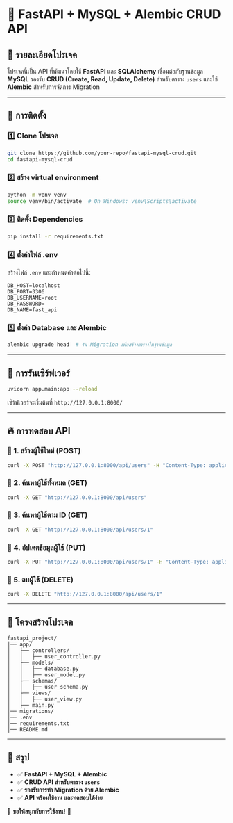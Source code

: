 # 🚀 FastAPI + MySQL + Alembic CRUD API

## 📌 รายละเอียดโปรเจค
โปรเจคนี้เป็น API ที่พัฒนาโดยใช้ **FastAPI** และ **SQLAlchemy** เชื่อมต่อกับฐานข้อมูล **MySQL** รองรับ **CRUD (Create, Read, Update, Delete)** สำหรับตาราง `users` และใช้ **Alembic** สำหรับการจัดการ Migration

---
## 🔧 การติดตั้ง

### 1️⃣ **Clone โปรเจค**
```bash
git clone https://github.com/your-repo/fastapi-mysql-crud.git
cd fastapi-mysql-crud
```

### 2️⃣ **สร้าง virtual environment**
```bash
python -m venv venv
source venv/bin/activate  # On Windows: venv\Scripts\activate
```

### 3️⃣ **ติดตั้ง Dependencies**
```bash
pip install -r requirements.txt
```

### 4️⃣ **ตั้งค่าไฟล์ .env**
สร้างไฟล์ `.env` และกำหนดค่าต่อไปนี้:
```env
DB_HOST=localhost
DB_PORT=3306
DB_USERNAME=root
DB_PASSWORD=
DB_NAME=fast_api
```

### 5️⃣ **ตั้งค่า Database และ Alembic**
```bash
alembic upgrade head  # รัน Migration เพื่อสร้างตารางในฐานข้อมูล
```

---
## 🚀 การรันเซิร์ฟเวอร์
```bash
uvicorn app.main:app --reload
```
เซิร์ฟเวอร์จะเริ่มต้นที่ `http://127.0.0.1:8000/`

---
## 🔥 การทดสอบ API
### 📌 1. สร้างผู้ใช้ใหม่ (POST)
```bash
curl -X POST "http://127.0.0.1:8000/api/users" -H "Content-Type: application/json" -d '{"name": "John Doe", "email": "john@example.com", "age": 30}'
```

### 📌 2. ค้นหาผู้ใช้ทั้งหมด (GET)
```bash
curl -X GET "http://127.0.0.1:8000/api/users"
```

### 📌 3. ค้นหาผู้ใช้ตาม ID (GET)
```bash
curl -X GET "http://127.0.0.1:8000/api/users/1"
```

### 📌 4. อัปเดตข้อมูลผู้ใช้ (PUT)
```bash
curl -X PUT "http://127.0.0.1:8000/api/users/1" -H "Content-Type: application/json" -d '{"name": "John Updated", "age": 35}'
```

### 📌 5. ลบผู้ใช้ (DELETE)
```bash
curl -X DELETE "http://127.0.0.1:8000/api/users/1"
```

---
## 🎯 โครงสร้างโปรเจค
```
fastapi_project/
│── app/
│   ├── controllers/
│   │   ├── user_controller.py
│   ├── models/
│   │   ├── database.py
│   │   ├── user_model.py
│   ├── schemas/
│   │   ├── user_schema.py
│   ├── views/
│   │   ├── user_view.py
│   ├── main.py
│── migrations/
│── .env
│── requirements.txt
│── README.md
```

---
## 🎉 สรุป
- ✅ **FastAPI + MySQL + Alembic**
- ✅ **CRUD API สำหรับตาราง `users`**
- ✅ **รองรับการทำ Migration ด้วย Alembic**
- ✅ **API พร้อมใช้งาน และทดสอบได้ง่าย**

🚀 **ขอให้สนุกกับการใช้งาน!** 🎉